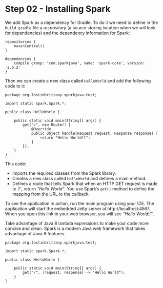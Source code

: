 # Step 02 - Installing Spark

We add Spark as a dependency for Gradle. To do it we need to define in the `build.gradle` file a *respository* (a source storing location when we will look for dependencies) and the dependency information for Spark:

	repositories {
    	mavenCentral()
	}

	dependencies {
		compile group: 'com.sparkjava', name: 'spark-core', version: '2.5.2'
	}

Then we can create a new class called `HelloWorld`  and add the following code to it:

	package org.lostinbrittany.sparkjava.test;

	import static spark.Spark.*;

	public class HelloWorld {

	    public static void main(String[] args) {
	        get("/", new Route() {
	            @Override
	            public Object handle(Request request, Response response) {
	                return "Hello World!!";
	            }
	        });
	    }
	}

This code:

* Imports the required classes from the Spark library.
* Creates a new class called `HelloWorld` and defines a main method.
* Defines a route that tells Spark that when an HTTP GET request is made to *‘/’*, return *“Hello World”*. You use Spark’s `get()` method to define the mapping from the URL to the callback.

To see the application in action, run the main program using your IDE. The application will start the embedded Jetty server at http://localhost:4567. When you open this link in your web browser, you will see *“Hello World!!”*.

Take advantage of Java 8 lambda expressions to make your code more concise and clean. Spark is a modern Java web framework that takes advantage of Java 8 features.

	package org.lostinbrittany.sparkjava.test;

	import static spark.Spark.*;

	public class HelloWorld {

	    public static void main(String[] args) {
	        get("/", (request, response) -> "Hello World");
	    }
	}
